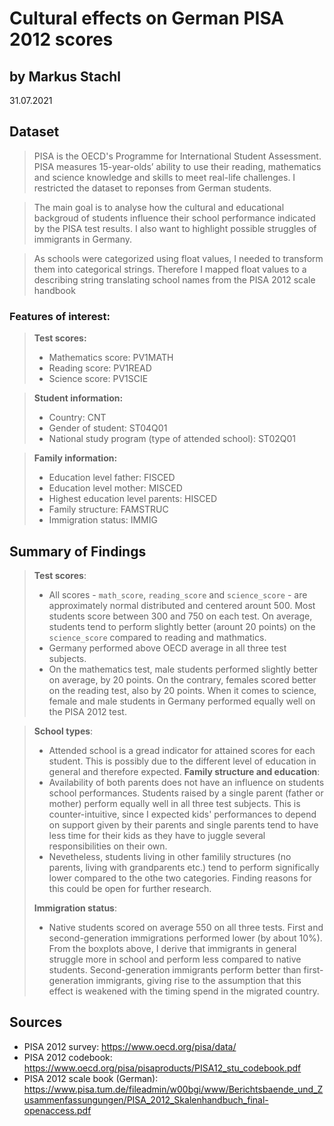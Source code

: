 # Cultural effects on German PISA 2012 scores
## by Markus Stachl
31.07.2021


## Dataset

> PISA is the OECD's Programme for International Student Assessment. PISA measures 15-year-olds’ ability to use their reading, mathematics and science knowledge and skills to meet real-life challenges. I restricted the dataset to reponses from German students.

> The main goal is to analyse how the cultural and educational backgroud of students influence their school performance indicated by the PISA test results. I also want to highlight possible struggles of immigrants in Germany.

> As schools were categorized using float values, I needed to transform them into categorical strings. Therefore I mapped float values to a describing string translating school names from the PISA 2012 scale handbook

### Features of interest:
> **Test scores:**
> - Mathematics score: PV1MATH
> - Reading score: PV1READ
> - Science score: PV1SCIE

> **Student information:**
> - Country: CNT
> - Gender of student: ST04Q01
> - National study program (type of attended school): ST02Q01

> **Family information:**
> - Education level father: FISCED
> - Education level mother: MISCED
> - Highest education level parents: HISCED
> - Family structure: FAMSTRUC
> - Immigration status: IMMIG


## Summary of Findings

> **Test scores**: 
> - All scores - `math_score`, `reading_score` and `science_score` -  are approximately normal distributed and centered arount 500. Most students score between 300 and 750 on each test. On average, students tend to perform slightly better (arount 20 points) on the `science_score` compared to reading and mathmatics.
> - Germany performed above OECD average in all three test subjects.
> - On the mathematics test, male students performed slightly better on average, by 20 points. On the contrary, females scored better on the reading test, also by 20 points. When it comes to science, female and male students in Germany performed equally well on the PISA 2012 test.

> **School types**:
> - Attended school is a gread indicator for attained scores for each student. This is possibly due to the different level of education in general and therefore expected.
> **Family structure and education**: 
> - Availability of both parents does not have an influence on students school performances. Students raised by a single parent (father or mother) perform equally well in all three test subjects. This is counter-intuitive, since I expected kids' performances to depend on support given by their parents and single parents tend to have less time for their kids as they have to juggle several responsibilities on their own.
> - Nevetheless, students living in other familily structures (no parents, living with grandparents etc.) tend to perform significally lower compared to the othe two categories. Finding reasons for this could be open for further research.
> 
> **Immigration status**:
> - Native students scored on average 550 on all three tests. First and second-generation immigrations performed lower (by about 10%). From the boxplots above, I derive that immigrants in general struggle more in school and perform less compared to native students. Second-generation immigrants perform better than first-generation immigrants, giving rise to the assumption that this effect is weakened with the timing spend in the migrated country.

## Sources
- PISA 2012 survey: https://www.oecd.org/pisa/data/
- PISA 2012 codebook: https://www.oecd.org/pisa/pisaproducts/PISA12_stu_codebook.pdf
- PISA 2012 scale book (German): https://www.pisa.tum.de/fileadmin/w00bgi/www/Berichtsbaende_und_Zusammenfassungungen/PISA_2012_Skalenhandbuch_final-openaccess.pdf
